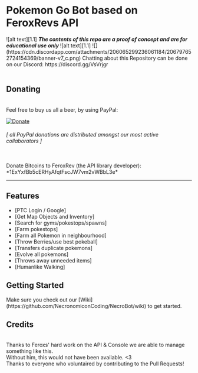 <!-- define warning icon -->
[1.1]: http://i.imgur.com/M4fJ65n.png (ATTENTION)
[1.2]: http://i.imgur.com/NNcGs1n.png (BTC)
<!-- title -->
<h1>Pokemon Go Bot based on FeroxRevs API</h1>
<!-- disclaimer -->
![alt text][1.1] <strong><em> The contents of this repo are a proof of concept and are for educational use only </em></strong> ![alt text][1.1]
![](https://cdn.discordapp.com/attachments/206065299236061184/206797652724154369/banner-v7_c.png)
Chatting about this Repository can be done on our Discord: https://discord.gg/VsVrjgr <br/>
<br/>
<h2><a name="donating">Donating</a></h2>
<br/>
<a name="paypal">Feel free to buy us all a beer, by using PayPal:</a>

[![Donate](https://www.paypalobjects.com/en_US/i/btn/btn_donate_LG.gif)](https://www.paypal.com/cgi-bin/webscr?cmd=_donations&business=farhaninoor1%40gmail%2ecom&lc=GB&item_name=POGO%20Bot%20Donations&item_number=POGO&no_note=0&currency_code=USD&bn=PP%2dDonationsBF%3abtn_donateCC_LG_global%2egif%3aNonHostedGuest)<br/>

<h6><em>[ all PayPal donations are distributed amongst our most active collaborators ]</em></h6><br/>
<a name="btc">Donate Bitcoins to FeroxRev (the API library developer): *1ExYxfBb5cERHyAfqtFscJW7vm2vWBbL3e*</a><br/>

<hr/>

<h2><a name="features">Features</a></h2>

 - [PTC Login / Google]
 - [Get Map Objects and Inventory]
 - [Search for gyms/pokestops/spawns]
 - [Farm pokestops]
 - [Farm all Pokemon in neighbourhood]
 - [Throw Berries/use best pokeball]
 - [Transfers duplicate pokemons]
 - [Evolve all pokemons]
 - [Throws away unneeded items]
 - [Humanlike Walking]

<h2><a name="getting-started">Getting Started</a></h2>
Make sure you check out our [Wiki](https://github.com/NecronomiconCoding/NecroBot/wiki) to get started.
<br/>


<h2><a name="credits">Credits</a></h2><br/>
Thanks to Feroxs' hard work on the API & Console we are able to manage something like this.<br/>
Without him, this would not have been available. <3
<br/>
Thanks to everyone who voluntaired by contributing to the Pull Requests!
